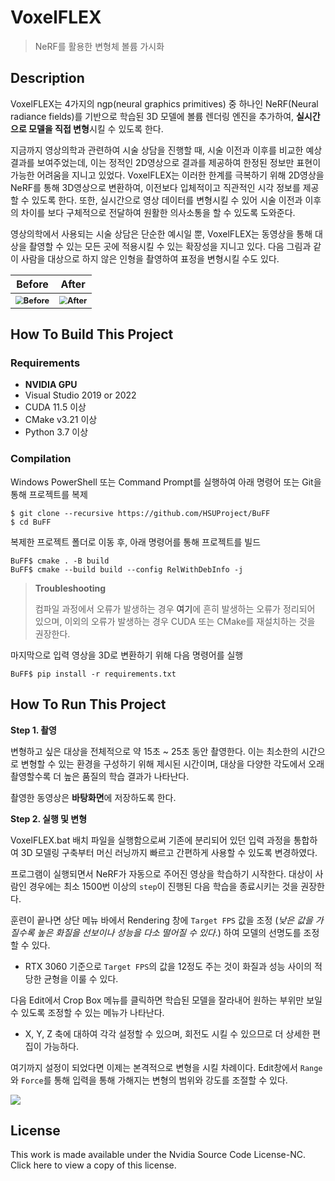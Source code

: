 # VoxelFLEX

> NeRF를 활용한 변형체 볼륨 가시화



## Description

VoxelFLEX는 4가지의 ngp(neural graphics primitives) 중 하나인 NeRF(Neural radiance fields)를 기반으로 학습된 3D 모델에 볼륨 렌더링 엔진을 추가하여, **실시간으로 모델을 직접 변형**시킬 수 있도록 한다.

지금까지 영상의학과 관련하여 시술 상담을 진행할 때, 시술 이전과 이후를 비교한 예상 결과를 보여주었는데, 이는 정적인 2D영상으로 결과를 제공하여 한정된 정보만 표현이 가능한 어려움을 지니고 있었다. VoxelFLEX는 이러한 한계를 극복하기 위해 2D영상을 NeRF를 통해 3D영상으로 변환하여, 이전보다 입체적이고 직관적인 시각 정보를 제공할 수 있도록 한다. 또한, 실시간으로 영상 데이터를 변형시킬 수 있어 시술 이전과 이후의 차이를 보다 구체적으로 전달하여 원활한 의사소통을 할 수 있도록 도와준다.

영상의학에서 사용되는 시술 상담은 단순한 예시일 뿐, VoxelFLEX는 동영상을 통해 대상을 촬영할 수 있는 모든 곳에 적용시킬 수 있는 확장성을 지니고 있다. 다음 그림과 같이 사람을 대상으로 하지 않은 인형을 촬영하여 표정을 변형시킬 수도 있다.

<table>
    <thead>
        <tr>
            <th style="text-align: center">Before</th>
        	<th style="text-align: center">After</th>
        </tr>
    </thead>
    <tbody>
    	<tr>
        	<th style="text-align: center"><img src="https://github.com/HSUProject/BuFF/tree/main/docs/assets_readme/Before01.jpg" alt="Before" style="zoom:80%;" /></th>
            <th style="text-align: center"><img src="https://github.com/HSUProject/BuFF/tree/main/docs/assets_readme/After01.jpg" alt="After" style="zoom:80%;" /></th>
        </tr>
    </tbody>
</table>




## How To Build This Project

### Requirements

- **NVIDIA GPU**
- Visual Studio 2019 or 2022
- CUDA 11.5 이상
- CMake v3.21 이상
- Python 3.7 이상



### Compilation

Windows PowerShell 또는 Command Prompt를 실행하여 아래 명령어 또는 Git을 통해 프로젝트를 복제

```shell
$ git clone --recursive https://github.com/HSUProject/BuFF
$ cd BuFF
```



복제한 프로젝트 폴더로 이동 후, 아래 명령어를 통해 프로젝트를 빌드

```shell
BuFF$ cmake . -B build
BuFF$ cmake --build build --config RelWithDebInfo -j
```



> **Troubleshooting**
>
> 컴파일 과정에서 오류가 발생하는 경우 <a style="text-decoration: none" href="https://github.com/NVlabs/instant-ngp#troubleshooting-compile-errors">여기</a>에 흔히 발생하는 오류가 정리되어 있으며, 이외의 오류가 발생하는 경우 CUDA 또는 CMake를 재설치하는 것을 권장한다.



마지막으로 입력 영상을 3D로 변환하기 위해 다음 명령어를 실행

```shell
BuFF$ pip install -r requirements.txt
```



## How To Run This Project

**Step 1. 촬영**

변형하고 싶은 대상을 전체적으로 약 15초 ~ 25초 동안 촬영한다. 이는 최소한의 시간으로 변형할 수 있는 환경을 구성하기 위해 제시된 시간이며, 대상을 다양한 각도에서 오래 촬영할수록 더 높은 품질의 학습 결과가 나타난다.

촬영한 동영상은 **바탕화면**에 저장하도록 한다.



**Step 2. 실행 및 변형**

VoxelFLEX.bat 배치 파일을 실행함으로써 기존에 분리되어 있던 입력 과정을 통합하여 3D 모델링 구축부터 머신 러닝까지 빠르고 간편하게 사용할 수 있도록 변경하였다.

프로그램이 실행되면서 NeRF가 자동으로 주어진 영상을 학습하기 시작한다. 대상이 사람인 경우에는 최소 1500번 이상의 `step`이 진행된 다음 학습을 종료시키는 것을 권장한다.

훈련이 끝나면 상단 메뉴 바에서 Rendering 창에 `Target FPS` 값을 조정 (*낮은 값을 가질수록 높은 화질을 선보이나 성능을 다소 떨어질 수 있다*.) 하여 모델의 선명도를 조정할 수 있다. 

- RTX 3060 기준으로 `Target FPS`의 값을 12정도 주는 것이 화질과 성능 사이의 적당한 균형을 이룰 수 있다.

다음 Edit에서 Crop Box 메뉴를 클릭하면 학습된 모델을 잘라내어 원하는 부위만 보일 수 있도록 조정할 수 있는 메뉴가 나타난다.

- X, Y, Z 축에 대하여 각각 설정할 수 있으며, 회전도 시킬 수 있으므로 더 상세한 편집이 가능하다.

여기까지 설정이 되었다면 이제는 본격적으로 변형을 시킬 차례이다. Edit창에서 `Range`와 `Force`를 통해 입력을 통해 가해지는 변형의 범위와 강도를 조절할 수 있다.

![](https://github.com/HSUProject/BuFF/tree/main/docs/assets_readme/voxelscreen.jpg)



## License

This work is made available under the Nvidia Source Code License-NC. Click <a style="text-decoration: none " href="https://github.com/HSUProject/BuFF/blob/main/LICENSE.txt">here</a> to view a copy of this license.
